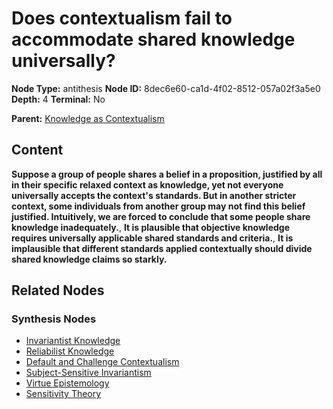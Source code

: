 # Does contextualism fail to accommodate shared knowledge universally?

**Node Type:** antithesis
**Node ID:** 8dec6e60-ca1d-4f02-8512-057a02f3a5e0
**Depth:** 4
**Terminal:** No

**Parent:** [Knowledge as Contextualism](knowledge-as-contextualism-synthesis-95073345-ff14-49ac-b124-8196c4024972.md)

## Content

**Suppose a group of people shares a belief in a proposition, justified by all in their specific relaxed context as knowledge, yet not everyone universally accepts the context's standards. But in another stricter context, some individuals from another group may not find this belief justified. Intuitively, we are forced to conclude that some people share knowledge inadequately.**, **It is plausible that objective knowledge requires universally applicable shared standards and criteria.**, **It is implausible that different standards applied contextually should divide shared knowledge claims so starkly.**

## Related Nodes

### Synthesis Nodes

- [Invariantist Knowledge](invariantist-knowledge-synthesis-913f9dc9-6b6c-4a18-97b1-0c8df8228331.md)
- [Reliabilist Knowledge](reliabilist-knowledge-synthesis-a52ca511-3048-4530-9a41-52eec1d7bde6.md)
- [Default and Challenge Contextualism](default-and-challenge-contextualism-synthesis-3c5ad16c-f16e-4d05-bac2-53bee29113fe.md)
- [Subject-Sensitive Invariantism](subject-sensitive-invariantism-synthesis-dd42f8cf-36a2-4b6c-8925-76896bf7df8e.md)
- [Virtue Epistemology](virtue-epistemology-synthesis-f1b201e3-ab2e-48bd-8cb6-df1120de86fb.md)
- [Sensitivity Theory](sensitivity-theory-synthesis-100a69f4-577a-4fbe-90d3-f8cfe02f69b7.md)
